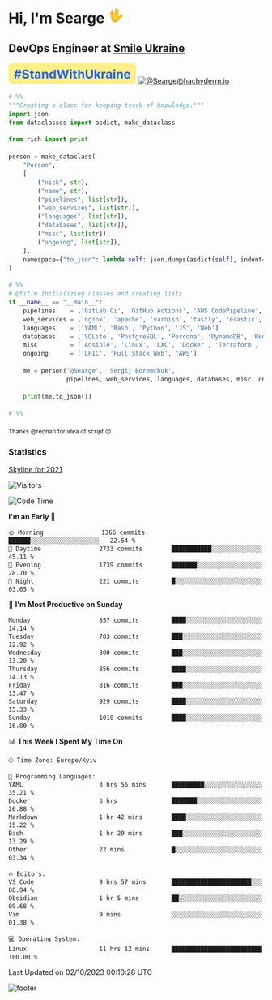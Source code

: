 # Hi, I'm Searge <img src="images/vulcan.webp" style="display: inline-block; margin: 0; height: 2rem" alt="Vulcan salute" />

## DevOps Engineer at [Smile Ukraine](https://smile-ukraine.com/en)

[![Stand With Ukraine](https://raw.githubusercontent.com/vshymanskyy/StandWithUkraine/main/badges/StandWithUkraine.svg)](https://stand-with-ukraine.pp.ua)
<a rel="me" href="https://hachyderm.io/@Searge">![@Searge@hachyderm.io](https://img.shields.io/badge/-@Searge-%232B90D9?logo=mastodon&logoColor=white)</a>

```python
# %%
"""Creating a class for keeping track of knowledge."""
import json
from dataclasses import asdict, make_dataclass

from rich import print

person = make_dataclass(
    "Person",
    [
        ("nick", str),
        ("name", str),
        ("pipelines", list[str]),
        ("web_services", list[str]),
        ("languages", list[str]),
        ("databases", list[str]),
        ("misc", list[str]),
        ("ongoing", list[str]),
    ],
    namespace={"to_json": lambda self: json.dumps(asdict(self), indent=4)},
)

# %%
# @title Initializing classes and creating lists
if __name__ == "__main__":
    pipelines    = ['GitLab Ci', 'GitHub Actions', 'AWS CodePipeline', 'Jenkins']
    web_services = ['nginx', 'apache', 'varnish', 'fastly', 'elastic', 'solr']
    languages    = ['YAML', 'Bash', 'Python', 'JS', 'Web']
    databases    = ['SQLite', 'PostgreSQL', 'Percona', 'DynamoDB', 'Redis']
    misc         = ['Ansible', 'Linux', 'LXC', 'Docker', 'Terraform', 'AWS']
    ongoing      = ['LPIC', 'Full Stack Web', 'AWS']

    me = person('@Searge', 'Sergij Boremchuk',
                pipelines, web_services, languages, databases, misc, ongoing)

    print(me.to_json())

# %%

```

<sub>Thanks @rednafi for idea of script :wink:</sub>

### Statistics

[Skyline for 2021](https://skyline.github.com/Searge/2021)

![Visitors](https://komarev.com/ghpvc/?username=searge&label=Profile%20views&color=0e75b6&style=flat) 
<!--START_SECTION:waka-->
![Code Time](http://img.shields.io/badge/Code%20Time-2%2C242%20hrs%2018%20mins-blue)

**I'm an Early 🐤** 

```text
🌞 Morning                1366 commits        ██████░░░░░░░░░░░░░░░░░░░   22.54 % 
🌆 Daytime                2733 commits        ███████████░░░░░░░░░░░░░░   45.11 % 
🌃 Evening                1739 commits        ███████░░░░░░░░░░░░░░░░░░   28.70 % 
🌙 Night                  221 commits         █░░░░░░░░░░░░░░░░░░░░░░░░   03.65 % 
```
📅 **I'm Most Productive on Sunday** 

```text
Monday                   857 commits         ████░░░░░░░░░░░░░░░░░░░░░   14.14 % 
Tuesday                  783 commits         ███░░░░░░░░░░░░░░░░░░░░░░   12.92 % 
Wednesday                800 commits         ███░░░░░░░░░░░░░░░░░░░░░░   13.20 % 
Thursday                 856 commits         ████░░░░░░░░░░░░░░░░░░░░░   14.13 % 
Friday                   816 commits         ███░░░░░░░░░░░░░░░░░░░░░░   13.47 % 
Saturday                 929 commits         ████░░░░░░░░░░░░░░░░░░░░░   15.33 % 
Sunday                   1018 commits        ████░░░░░░░░░░░░░░░░░░░░░   16.80 % 
```


📊 **This Week I Spent My Time On** 

```text
🕑︎ Time Zone: Europe/Kyiv

💬 Programming Languages: 
YAML                     3 hrs 56 mins       █████████░░░░░░░░░░░░░░░░   35.21 % 
Docker                   3 hrs               ███████░░░░░░░░░░░░░░░░░░   26.88 % 
Markdown                 1 hr 42 mins        ████░░░░░░░░░░░░░░░░░░░░░   15.22 % 
Bash                     1 hr 29 mins        ███░░░░░░░░░░░░░░░░░░░░░░   13.29 % 
Other                    22 mins             █░░░░░░░░░░░░░░░░░░░░░░░░   03.34 % 

🔥 Editors: 
VS Code                  9 hrs 57 mins       ██████████████████████░░░   88.94 % 
Obsidian                 1 hr 5 mins         ██░░░░░░░░░░░░░░░░░░░░░░░   09.68 % 
Vim                      9 mins              ░░░░░░░░░░░░░░░░░░░░░░░░░   01.38 % 

💻 Operating System: 
Linux                    11 hrs 12 mins      █████████████████████████   100.00 % 
```


 Last Updated on 02/10/2023 00:10:28 UTC
<!--END_SECTION:waka-->

![footer](https://capsule-render.vercel.app/api?type=waving&color=gradient&customColorList=14,21&height=82&section=footer)
